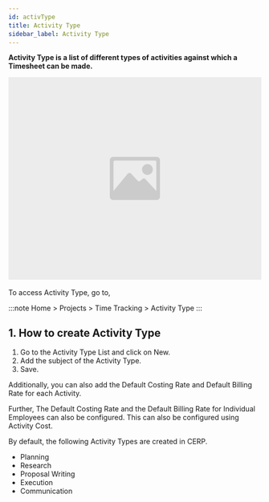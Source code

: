 ```yaml
---
id: activType
title: Activity Type
sidebar_label: Activity Type
---
```


**Activity Type is a list of different types of activities against which a Timesheet can be made.**

![image](images/image.jpg)

To access Activity Type, go to,

:::note
Home > Projects > Time Tracking > Activity Type
:::

## 1. How to create Activity Type

1. Go to the Activity Type List and click on New.
1. Add the subject of the Activity Type.
1. Save.

Additionally, you can also add the Default Costing Rate and Default Billing Rate for each Activity.

Further, The Default Costing Rate and the Default Billing Rate for Individual Employees can also be configured. This can also be configured using Activity Cost.

By default, the following Activity Types are created in CERP.

- Planning
- Research
- Proposal Writing
- Execution
- Communication
